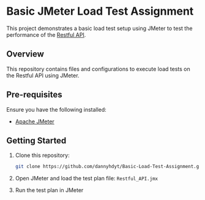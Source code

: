 # Basic JMeter Load Test Assignment

This project demonstrates a basic load test setup using JMeter to test the performance of the [Restful API](https://restful-api.dev/).

## Overview

This repository contains files and configurations to execute load tests on the Restful API using JMeter.

## Pre-requisites

Ensure you have the following installed:

- [Apache JMeter](https://jmeter.apache.org/download_jmeter.cgi)

## Getting Started

1. Clone this repository:

   ```bash
   git clone https://github.com/dannyhdyt/Basic-Load-Test-Assignment.git

2. Open JMeter and load the test plan file: `Restful_API.jmx`
3. Run the test plan in JMeter
